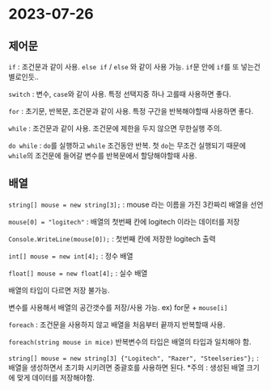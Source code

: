 # 2023-07-26

## 제어문

`if` : 조건문과 같이 사용. `else if` / `else` 와 같이 사용 가능. `if`문 안에 `if`를 또 넣는건 별로인듯..

`switch` : 변수, `case`와 같이 사용. 특정 선택지중 하나 고를때 사용하면 좋다.

`for` : 초기문, 반복문, 조건문과 같이 사용. 특정 구간을 반복해야할때 사용하면 좋다.

`while` : 조건문과 같이 사용. 조건문에 제한을 두지 않으면 무한실행 주의.

`do while` : `do`를 실행하고 `while` 조건동안 반복. 첫 `do`는 무조건 실행되기 때문에 `while`의 조건문에 들어갈 변수를 반복문에서 할당해야할때 사용.



## 배열

`string[] mouse = new string[3];` : mouse 라는 이름을 가진 3칸짜리 배열을 선언

`mouse[0] = "logitech"` : 배열의 첫번째 칸에 logitech 이라는 데이터를 저장

`Console.WriteLine(mouse[0]);` : 첫번째 칸에 저장한 logitech 출력

`int[] mouse = new int[4];` : 정수 배열

`float[] mouse = new float[4];` : 실수 배열

배열의 타입이 다르면 저장 불가능.

변수를 사용해서 배열의 공간갯수를 저장/사용 가능. ex) for문 + `mouse[i]`

`foreach` : 조건문을 사용하지 않고 배열을 처음부터 끝까지 반복할때 사용.

`foreach(string mouse in mice)` 반복변수의 타입은 배열의 타입과 일치해야 함.

`string[] mouse = new string[3] {"Logitech", "Razer", "Steelseries"};` : 배열을 생성하면서 초기화 시키려면 중괄호를 사용하면 된다.
*주의 : 생성된 배열 크기에 맞게 데이터를 저장해야함.
